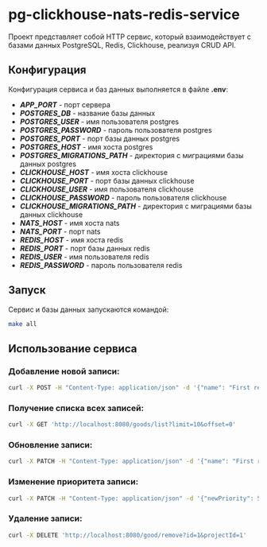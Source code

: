 # pg-clickhouse-nats-redis-service

Проект представляет собой HTTP сервис, который взаимодействует с базами данных PostgreSQL, Redis, Clickhouse, реализуя CRUD API.

## Конфигурация

Конфигурация сервиса и баз данных выполняется в файле **.env**:

- ***APP_PORT*** - порт сервера
- ***POSTGRES_DB*** - название базы данных
- ***POSTGRES_USER*** - имя пользователя postgres
- ***POSTGRES_PASSWORD*** - пароль пользователя postgres
- ***POSTGRES_PORT*** - порт базы данных postgres
- ***POSTGRES_HOST*** - имя хоста postgres
- ***POSTGRES_MIGRATIONS_PATH*** - директория с миграциями базы данных postgres
- ***CLICKHOUSE_HOST*** - имя хоста clickhouse
- ***CLICKHOUSE_PORT*** - порт базы данных clickhouse
- ***CLICKHOUSE_USER*** - имя пользователя clickhouse
- ***CLICKHOUSE_PASSWORD*** - пароль пользователя clickhouse
- ***CLICKHOUSE_MIGRATIONS_PATH*** - директория с миграциями базы данных clickhouse
- ***NATS_HOST*** - имя хоста nats
- ***NATS_PORT*** - порт nats
- ***REDIS_HOST*** - имя хоста redis
- ***REDIS_PORT*** - порт базы данных redis
- ***REDIS_USER*** - имя пользователя redis
- ***REDIS_PASSWORD*** - пароль пользователя redis

## Запуск

Сервис и базы данных запускаются командой:
```bash
make all
```

## Использование сервиса

### Добавление новой записи:
```bash
curl -X POST -H "Content-Type: application/json" -d '{"name": "First record"}' 'http://localhost:8080/good/create?projectId=1'
```

### Получение списка всех записей:
```bash
curl -X GET 'http://localhost:8080/goods/list?limit=10&offset=0'
```

### Обновление записи:
```bash
curl -X PATCH -H "Content-Type: application/json" -d '{"name": "First record new name", "description": "First record new description"}' 'http://localhost:8080/good/update?id=1&projectId=1'
```

### Изменение приоритета записи:
```bash
curl -X PATCH -H "Content-Type: application/json" -d '{"newPriority": 5}' 'http://localhost:8080/good/reprioritize?id=1&projectId=1'
```

### Удаление записи:
```bash
curl -X DELETE 'http://localhost:8080/good/remove?id=1&projectId=1'
```
